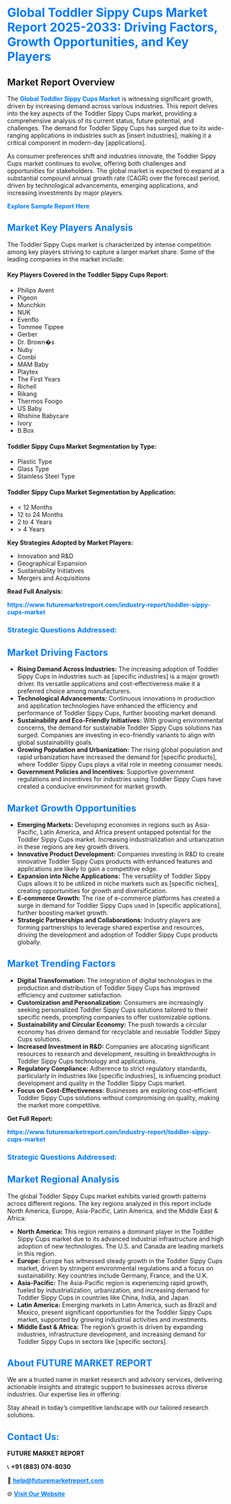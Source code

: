 <h1 style="color: #007BFF;">Global Toddler Sippy Cups Market Report 2025-2033: Driving Factors, Growth Opportunities, and Key Players</h1>

<section id="overview">
<h2>Market Report Overview</h2>
<p>The <a href="https://www.futuremarketreport.com/industry-report/toddler-sippy-cups-market" style="color: #007BFF; text-decoration: none;"><strong>Global Toddler Sippy Cups Market</strong></a> is witnessing significant growth, driven by increasing demand across various industries. This report delves into the key aspects of the Toddler Sippy Cups market, providing a comprehensive analysis of its current status, future potential, and challenges. The demand for Toddler Sippy Cups has surged due to its wide-ranging applications in industries such as [insert industries], making it a critical component in modern-day [applications].</p>
<p>As consumer preferences shift and industries innovate, the Toddler Sippy Cups market continues to evolve, offering both challenges and opportunities for stakeholders. The global market is expected to expand at a substantial compound annual growth rate (CAGR) over the forecast period, driven by technological advancements, emerging applications, and increasing investments by major players.</p>
</section>

<section id="overview">
<p><a href="https://www.futuremarketreport.com/request-sample/reportId=105192" style="color: #007BFF; text-decoration: none;"><strong>Explore Sample Report Here</strong></a></p>
</section>

<section id="key-players">
<h2 style="color: #007BFF;">Market Key Players Analysis</h2>
<p>The Toddler Sippy Cups market is characterized by intense competition among key players striving to capture a larger market share. Some of the leading companies in the market include:</p>
<h4>Key Players Covered in the Toddler Sippy Cups Report:</h4>
<ul><li>Philips Avent</li><li>Pigeon</li><li>Munchkin</li><li>NUK</li><li>Evenflo</li><li>Tommee Tippee</li><li>Gerber</li><li>Dr. Brown�s</li><li>Nuby</li><li>Combi</li><li>MAM Baby</li><li>Playtex</li><li>The First Years</li><li>Richell</li><li>Rikang</li><li>Thermos Foogo</li><li>US Baby</li><li>Rhshine Babycare</li><li>Ivory</li><li>B.Box</li></ul>
<h4>Toddler Sippy Cups Market Segmentation by Type:</h4>
<ul><li>Plastic Type</li><li>Glass Type</li><li>Stainless Steel Type</li></ul>

<h4>Toddler Sippy Cups Market Segmentation by Application:</h4>
<ul><li>&lt; 12 Months</li><li>12 to 24 Months</li><li>2 to 4 Years</li><li>&gt; 4 Years</li></ul>
<p><strong>Key Strategies Adopted by Market Players:</strong></p>
<ul>
<li>Innovation and R&D</li>
<li>Geographical Expansion</li>
<li>Sustainability Initiatives</li>
<li>Mergers and Acquisitions</li>
</ul>
</section>

<section>
<p><strong>Read Full Analysis: </strong></p><a href="https://www.futuremarketreport.com/industry-report/toddler-sippy-cups-market" style="color: #007BFF; text-decoration: none;"><strong>https://www.futuremarketreport.com/industry-report/toddler-sippy-cups-market</strong></a>
<h3 style="color: #007BFF;">Strategic Questions Addressed:</h3>
</section>

<section id="driving-factors">
<h2 style="color: #007BFF;">Market Driving Factors</h2>
<ul>
<li><strong>Rising Demand Across Industries:</strong> The increasing adoption of Toddler Sippy Cups in industries such as [specific industries] is a major growth driver. Its versatile applications and cost-effectiveness make it a preferred choice among manufacturers.</li>
<li><strong>Technological Advancements:</strong> Continuous innovations in production and application technologies have enhanced the efficiency and performance of Toddler Sippy Cups, further boosting market demand.</li>
<li><strong>Sustainability and Eco-Friendly Initiatives:</strong> With growing environmental concerns, the demand for sustainable Toddler Sippy Cups solutions has surged. Companies are investing in eco-friendly variants to align with global sustainability goals.</li>
<li><strong>Growing Population and Urbanization:</strong> The rising global population and rapid urbanization have increased the demand for [specific products], where Toddler Sippy Cups plays a vital role in meeting consumer needs.</li>
<li><strong>Government Policies and Incentives:</strong> Supportive government regulations and incentives for industries using Toddler Sippy Cups have created a conducive environment for market growth.</li>
</ul>
</section>

<section id="growth-opportunities">
<h2 style="color: #007BFF;">Market Growth Opportunities</h2>
<ul>
<li><strong>Emerging Markets:</strong> Developing economies in regions such as Asia-Pacific, Latin America, and Africa present untapped potential for the Toddler Sippy Cups market. Increasing industrialization and urbanization in these regions are key growth drivers.</li>
<li><strong>Innovative Product Development:</strong> Companies investing in R&D to create innovative Toddler Sippy Cups products with enhanced features and applications are likely to gain a competitive edge.</li>
<li><strong>Expansion into Niche Applications:</strong> The versatility of Toddler Sippy Cups allows it to be utilized in niche markets such as [specific niches], creating opportunities for growth and diversification.</li>
<li><strong>E-commerce Growth:</strong> The rise of e-commerce platforms has created a surge in demand for Toddler Sippy Cups used in [specific applications], further boosting market growth.</li>
<li><strong>Strategic Partnerships and Collaborations:</strong> Industry players are forming partnerships to leverage shared expertise and resources, driving the development and adoption of Toddler Sippy Cups products globally.</li>
</ul>
</section>

<section id="trending-factors">
<h2 style="color: #007BFF;">Market Trending Factors</h2>
<ul>
<li><strong>Digital Transformation:</strong> The integration of digital technologies in the production and distribution of Toddler Sippy Cups has improved efficiency and customer satisfaction.</li>
<li><strong>Customization and Personalization:</strong> Consumers are increasingly seeking personalized Toddler Sippy Cups solutions tailored to their specific needs, prompting companies to offer customizable options.</li>
<li><strong>Sustainability and Circular Economy:</strong> The push towards a circular economy has driven demand for recyclable and reusable Toddler Sippy Cups solutions.</li>
<li><strong>Increased Investment in R&D:</strong> Companies are allocating significant resources to research and development, resulting in breakthroughs in Toddler Sippy Cups technology and applications.</li>
<li><strong>Regulatory Compliance:</strong> Adherence to strict regulatory standards, particularly in industries like [specific industries], is influencing product development and quality in the Toddler Sippy Cups market.</li>
<li><strong>Focus on Cost-Effectiveness:</strong> Businesses are exploring cost-efficient Toddler Sippy Cups solutions without compromising on quality, making the market more competitive.</li>
</ul>
</section>

<section>
<p><strong>Get Full Report: </strong></p><a href="https://www.futuremarketreport.com/industry-report/toddler-sippy-cups-market" style="color: #007BFF; text-decoration: none;"><strong>https://www.futuremarketreport.com/industry-report/toddler-sippy-cups-market</strong></a>
<h3 style="color: #007BFF;">Strategic Questions Addressed:</h3>
</section>


<section id="regional-analysis">
<h2 style="color: #007BFF;">Market Regional Analysis</h2>
<p>The global Toddler Sippy Cups market exhibits varied growth patterns across different regions. The key regions analyzed in this report include North America, Europe, Asia-Pacific, Latin America, and the Middle East & Africa:</p>
<ul>
<li><strong>North America:</strong> This region remains a dominant player in the Toddler Sippy Cups market due to its advanced industrial infrastructure and high adoption of new technologies. The U.S. and Canada are leading markets in this region.</li>
<li><strong>Europe:</strong> Europe has witnessed steady growth in the Toddler Sippy Cups market, driven by stringent environmental regulations and a focus on sustainability. Key countries include Germany, France, and the U.K.</li>
<li><strong>Asia-Pacific:</strong> The Asia-Pacific region is experiencing rapid growth, fueled by industrialization, urbanization, and increasing demand for Toddler Sippy Cups in countries like China, India, and Japan.</li>
<li><strong>Latin America:</strong> Emerging markets in Latin America, such as Brazil and Mexico, present significant opportunities for the Toddler Sippy Cups market, supported by growing industrial activities and investments.</li>
<li><strong>Middle East & Africa:</strong> The region’s growth is driven by expanding industries, infrastructure development, and increasing demand for Toddler Sippy Cups in sectors like [specific sectors].</li>
</ul>
</section>

<footer>
<h2 style="color: #007BFF;">About FUTURE MARKET REPORT</h2>
<p>We are a trusted name in market research and advisory services, delivering actionable insights and strategic support to businesses across diverse industries. Our expertise lies in offering:</p>

<p>Stay ahead in today’s competitive landscape with our tailored research solutions.</p>

<h2 style="color: #007BFF;">Contact Us:</h2>
<p><strong>FUTURE MARKET REPORT</strong></p>
<p>📞 <strong>+91 (883) 074-8030</strong></p>
<p>📧 <strong><a href="mailto:help@futuremarketreport.com" style="color: #007BFF;">help@futuremarketreport.com</a></strong></p>
<p>🌐 <strong><a href="https://www.futuremarketreport.com/" style="color: #007BFF;">Visit Our Website</a></strong></p>
</footer>